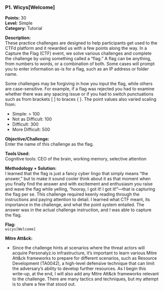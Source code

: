
<div class="challenge-box">

### P1. Wicys[Welcome]

**Points:** 30  
**Level:** Simple  
**Category:** Tutorial

**Description:**  
These practice challenges are designed to help participants get used to the CTFd platform and it rewarded us with a few points along the way. In a Capture the Flag (CTF) event, we solve various challenges and complete the challenge by using something called a “flag.” A flag can be anything, from numbers to words, or a combination of both. Some cases will prompt you to enter information as-is for a flag, such as an IP address or folder name.

Some challenges may be forgiving in how you input the flag, while others are case-sensitive. For example, if a flag was rejected you had to examine whether there was any spacing issue or if you had to switch punctuations such as from brackets [ ] to braces { }. The point values also varied scaling from:

- Simple: > 100  
- Not as Difficult: 100  
- Difficult: 300  
- More Difficult: 500

**Objective/Challenge:**  
Enter the name of this challenge as the flag.

**Tools Used:**  
Cognitive tools: CEO of the brain, working memory, selective attention

**Methodology + Solution:**  
I learned that the flag is just a fancy cyber lingo that simply means “the answer,” but to make it sound cooler think about it as that moment when you finally find the answer and with excitement and enthusiasm you raise and wave the flag while yelling, “hooray, I got it! I got it!”—that is capturing the flag per se.  This challenge required keenly reading through the instructions and paying attention to detail. I learned what CTF meant, its importance in the challenge, and what the point system entailed. The answer was in the actual challenge instruction, and I was able to capture the flag.

**Flag:**  
`wicys[Welcome]`

**Mitre Att&ck:**  
- Since the challenge hints at scenarios where the threat actors will acquire Personalyz.io infrastructure, it’s important to learn various Mitre Att&ck frameworks to prepare for different scenarios, such as Resource Development (TA0042), a high-level defensive technique that can limit the adversary’s ability to develop further resources. As I begin this write-up, at the end, I will also add any Mitre Att&ck frameworks relevant to the challenge. There are many tactics and techniques, but my attempt is to share a few that stood out.

</div>

